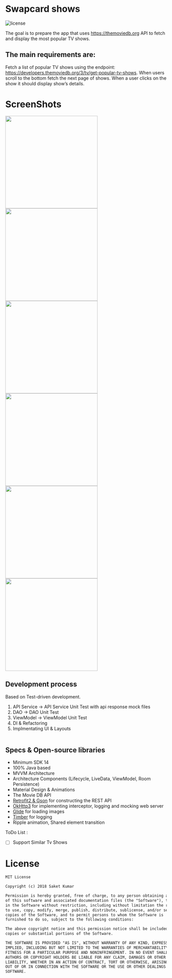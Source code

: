 # Swapcard shows
![license](https://img.shields.io/badge/license-MIT%20License-blue.svg) 

The goal is to prepare the app that uses https://themoviedb.org API to fetch and display the most popular TV shows. 

## The main requirements are:

Fetch a list of popular TV shows using the endpoint: https://developers.themoviedb.org/3/tv/get-popular-tv-shows. When users scroll to the bottom fetch the next page of shows. When a user clicks on the show it should display show’s details.



# ScreenShots
<p float="left">
  <img width="288" src="./Screenshot_20180924-030126.jpg">
  <img width="288" src="./Screenshot_20180924-030134.jpg">
  <img width="288" src="./Screenshot_20180924-030141.jpg">
  
  <img width="288" src="./Screenshot_20180924-030150.jpg">
  <img width="288" src="./Screenshot_20180924-030200.jpg">
  <img width="288" src="./Screenshot_20180924-030411.jpg">
</p>


## Development process
Based on Test-driven development.<br>
1. API Service -> API Service Unit Test with api response mock files
2. DAO -> DAO Unit Test
3. ViewModel -> ViewModel Unit Test
4. DI & Refactoring
5. Implmentating UI & Layouts <br><br>

## Specs & Open-source libraries
- Minimum SDK 14
- 100% Java based
- MVVM Architecture
- Architecture Components (Lifecycle, LiveData, ViewModel, Room Persistence)
- Material Design & Animations
- The Movie DB API
- [Retrofit2 & Gson](https://github.com/square/retrofit) for constructing the REST API
- [OkHttp3](https://github.com/square/okhttp) for implementing interceptor, logging and mocking web server
- [Glide](https://github.com/bumptech/glide) for loading images
- [Timber](https://github.com/JakeWharton/timber) for logging
- Ripple animation, Shared element transition

ToDo List : 

- [ ] Support Similar Tv Shows 



# License
```xml
MIT License

Copyright (c) 2018 Saket Kumar

Permission is hereby granted, free of charge, to any person obtaining a copy
of this software and associated documentation files (the "Software"), to deal
in the Software without restriction, including without limitation the rights
to use, copy, modify, merge, publish, distribute, sublicense, and/or sell
copies of the Software, and to permit persons to whom the Software is
furnished to do so, subject to the following conditions:

The above copyright notice and this permission notice shall be included in all
copies or substantial portions of the Software.

THE SOFTWARE IS PROVIDED "AS IS", WITHOUT WARRANTY OF ANY KIND, EXPRESS OR
IMPLIED, INCLUDING BUT NOT LIMITED TO THE WARRANTIES OF MERCHANTABILITY,
FITNESS FOR A PARTICULAR PURPOSE AND NONINFRINGEMENT. IN NO EVENT SHALL THE
AUTHORS OR COPYRIGHT HOLDERS BE LIABLE FOR ANY CLAIM, DAMAGES OR OTHER
LIABILITY, WHETHER IN AN ACTION OF CONTRACT, TORT OR OTHERWISE, ARISING FROM,
OUT OF OR IN CONNECTION WITH THE SOFTWARE OR THE USE OR OTHER DEALINGS IN THE
SOFTWARE.

```
